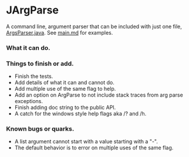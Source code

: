 # JArgParse
A command line, argument parser that can be included with just one file, [ArgsParser.java](src/ArgsParser.java). See [main.md](docs/main.md) for examples. 


### What it can do.

### Things to finish or add. 
 - Finish the tests.
 - Add details of what it can and cannot do.
 - Add multiple use of the same flag to help. 
 - Add an option on ArgParse to not include stack traces from arg parse exceptions.
 - Finish adding doc string to the public API.
 - A catch for the windows style help flags aka /? and /h.

### Known bugs or quarks.
 - A list argument cannot start with a value starting with a "-".
 - The default behavior is to error on multiple uses of the same flag.
